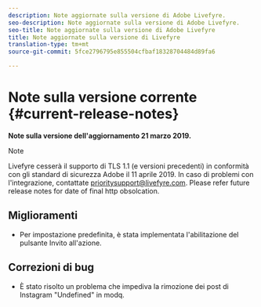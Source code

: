 ```yaml
---
description: Note aggiornate sulla versione di Adobe Livefyre.
seo-description: Note aggiornate sulla versione di Adobe Livefyre.
seo-title: Note aggiornate sulla versione di Adobe Livefyre
title: Note aggiornate sulla versione di Livefyre
translation-type: tm+mt
source-git-commit: 5fce2796795e855504cfbaf18328704484d89fa6

---
```



# Note sulla versione corrente {#current-release-notes}

**Note sulla versione dell&#39;aggiornamento 21 marzo 2019.**

>[!NOTE]
>
>Livefyre cesserà il supporto di TLS 1.1 (e versioni precedenti) in conformità con gli standard di sicurezza Adobe il 11 aprile 2019. In caso di problemi con l&#39;integrazione, contattate prioritysupport@livefyre.com. Please refer future release notes for date of final http obsolcation.

## Miglioramenti

* Per impostazione predefinita, è stata implementata l&#39;abilitazione del pulsante Invito all&#39;azione.


## Correzioni di bug

* È stato risolto un problema che impediva la rimozione dei post di Instagram &quot;Undefined&quot; in modq.

